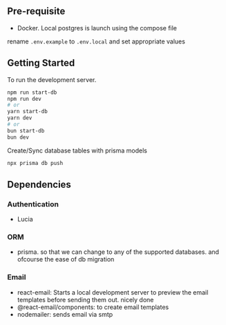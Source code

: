 ## Pre-requisite
- Docker. Local postgres is launch using the compose file

rename `.env.example` to `.env.local` and set appropriate values

## Getting Started

To run the development server. 

```sh
npm run start-db
npm run dev
# or
yarn start-db
yarn dev
# or
bun start-db
bun dev
```

Create/Sync database tables with prisma models
```sh
npx prisma db push
```

## Dependencies

### Authentication
- Lucia

### ORM
- prisma. so that we can change to any of the supported databases. and ofcourse the ease of db migration

### Email
- react-email: Starts a local development server to preview the email templates before sending them out. nicely done
- @react-email/components: to create email templates
- nodemailer: sends email via smtp